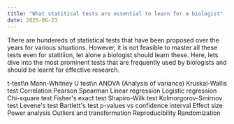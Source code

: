 ```yaml
---
title: "What statitical tests are essential to learn for a biologist"
date: 2025-06-23
---
```

There are hundereds of statistical tests that have been proposed over the years for various situations. However, it is not feasible to master all these tests even for statitiion, let alone a biologist should learn these. Here, lets dive into the most prominent tests that are frequently used by biologists and should be learnt for effective research. 

<Comparing group differences>
t-test\n
Mann-Whitney U test\n
ANOVA (Analysis of variance)
Kruskal-Wallis test

<Relationship between variables>
Correlation
  Pearson
  Spearman
Linear regression
Logistic regression

<Categorical data>
Chi-square test
Fisher's exact test

<Assumtoion testing>
Shapiro-Wilk test
Kolmorgorov-Smirnov test
Levene's test
Bartlett's test

<Essential concepts>
p-values vs confidence interval
Effect size
Power analysis
Outliers and transformation
Reproducibility
Randomization
